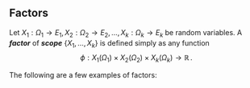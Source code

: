 






## Factors
Let $X_{1}: \Omega_{1} \to E_{1}, X_{2}: \Omega_{2} \to E_{2}, \ldots, X_{k}: \Omega_{k} \to E_{k}$ be random
variables. A **_factor_** of **_scope_** $\{X_{1}, \ldots, X_{k}\}$ is defined simply as any function
$$\phi: X_{1}(\Omega_{1}) \times X_{2}(\Omega_{2}) \times X_{k}(\Omega_{k}) \to \mathbb{R}\,.$$

The following are a few examples of factors:
